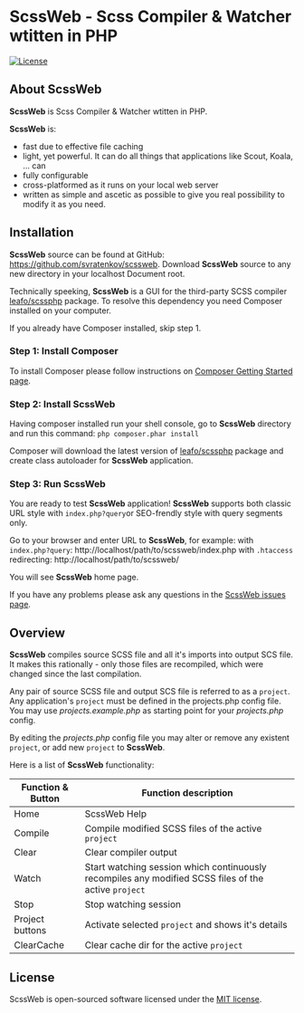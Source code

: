 ﻿# ScssWeb - Scss Compiler & Watcher wtitten in PHP

[![License](https://poser.pugx.org/laravel/framework/license.svg)](https://packagist.org/packages/laravel/framework)

## About ScssWeb

**ScssWeb** is Scss Compiler & Watcher wtitten in PHP.

**ScssWeb** is:
 - fast due to effective file caching
 - light, yet powerful. It can do all things that applications like Scout, Koala, ... can
 - fully configurable
 - cross-platformed as it runs on your local web server
 - written as simple and ascetic as possible to give you real
   possibility to modify it as you need.
   
## Installation

**ScssWeb** source can be found at GitHub:  https://github.com/svratenkov/scssweb. Download **ScssWeb** source to any new directory in your localhost Document root.

Technically speeking, **ScssWeb** is a GUI for the third-party SCSS compiler [leafo/scssphp](https://github.com/leafo/scssphp) package. To resolve this dependency you need Composer installed on your computer. 

If you already have Composer installed, skip step 1. 

### Step 1: Install Composer

To install Composer please follow instructions on [Composer Getting Started page](https://getcomposer.org/doc/00-intro.md).

### Step 2: Install ScssWeb

Having composer installed run your shell console, go to **ScssWeb** directory and run this command:
```php composer.phar install```

Composer will download the latest version of [leafo/scssphp](https://github.com/leafo/scssphp) package and create class autoloader for **ScssWeb** application.

### Step 3: Run ScssWeb

You are ready to test **ScssWeb** application!
**ScssWeb** supports both classic URL style with `index.php?query`or
SEO-frendly style with query segments only.

Go to your browser and enter URL to **ScssWeb**, for example:
with `index.php?query`: http://localhost/path/to/scssweb/index.php
with `.htaccess` redirecting: http://localhost/path/to/scssweb/

You will see **ScssWeb** home page.

If you have any problems please ask any questions in the [ScssWeb issues page](https://github.com/svratenkov/scssweb/issues).

## Overview

**ScssWeb** compiles source SCSS file and all it's imports into output SCS file.
It makes this rationally - only those files are recompiled, which were changed since the last compilation.

Any pair of source SCSS file and output SCS file is referred to as a <code>project</code>. Any application's <code>project</code> must be defined in the projects.php config file. 	You may use *projects.example.php* as starting point for your *projects.php* config.

By editing the *projects.php* config file you may alter or remove any existent <code>project</code>, or add new <code>project</code> to **ScssWeb**.

Here is a list of **ScssWeb** functionality:

|Function & Button | Function description
| ---              | ---
| Home             | ScssWeb Help
| Compile          | Compile modified SCSS files of the active <code>project</code>
| Clear            | Clear compiler output
| Watch            | Start watching session which continuously recompiles any modified SCSS files of the active <code>project</code>
| Stop             | Stop watching session
| Project buttons  | Activate selected <code>project</code> and shows it's details
| ClearCache       | Clear cache dir for the active <code>project</code>

## License

ScssWeb is open-sourced software licensed under the [MIT license](http://opensource.org/licenses/MIT).

